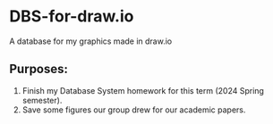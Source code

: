 # DBS-for-draw.io
A database for my graphics made in draw.io

## Purposes:
1. Finish my Database System homework for this term (2024 Spring semester).
2. Save some figures our group drew for our academic papers.

